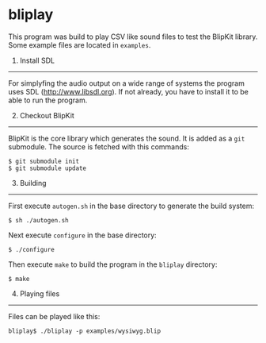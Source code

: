 bliplay
=======

This program was build to play CSV like sound files to test the BlipKit library.
Some example files are located in `examples`.

1. Install SDL
--------------

For simplyfing the audio output on a wide range of systems the program uses SDL
(<http://www.libsdl.org>). If not already, you have to install it to be able to
run the program.

2. Checkout BlipKit
-------------------

BlipKit is the core library which generates the sound. It is added as a `git`
submodule. The source is fetched with this commands:

	$ git submodule init
	$ git submodule update

3. Building
-----------

First execute `autogen.sh` in the base directory to generate the build system:

	$ sh ./autogen.sh

Next execute `configure` in the base directory:

	$ ./configure

Then execute `make` to build the program in the `bliplay` directory:

	$ make

4. Playing files
----------------

Files can be played like this:

	bliplay$ ./bliplay -p examples/wysiwyg.blip
